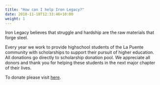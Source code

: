 ```yaml
---
title: "How can I help Iron Legacy?"
date: 2018-11-18T12:33:46+10:00
weight: 1
---
```


Iron Legacy believes that struggle and hardship are the raw materials that forge steel. 

Every year we work to provide highschool students of the La Puente community with scholarships to support their pursuit of higher education. All donations go directly to scholarship donation pool. We appreciate all donors and thank you for helping these students in the next major chapter of their lives. 

To donate please visit [here](https://givebutter.com/zyqKvb).